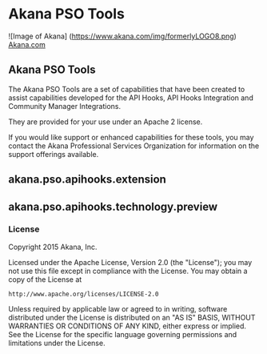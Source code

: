 # Akana PSO Tools 
![Image of Akana] 
(https://www.akana.com/img/formerlyLOGO8.png) 
[Akana.com](http://akana.com)

## Akana PSO Tools
The Akana PSO Tools are a set of capabilities that have been created to assist capabilities developed for the API Hooks, API Hooks Integration and Community Manager Integrations.   

They are provided for your use under an Apache 2 license.

If you would like support or enhanced capabilities for these tools, you may contact the Akana Professional Services Organization for information on the support offerings available.  

## akana.pso.apihooks.extension

## akana.pso.apihooks.technology.preview
### License
Copyright 2015 Akana, Inc.

Licensed under the Apache License, Version 2.0 (the "License");
you may not use this file except in compliance with the License.
You may obtain a copy of the License at

    http://www.apache.org/licenses/LICENSE-2.0

Unless required by applicable law or agreed to in writing, software
distributed under the License is distributed on an "AS IS" BASIS,
WITHOUT WARRANTIES OR CONDITIONS OF ANY KIND, either express or implied.
See the License for the specific language governing permissions and
limitations under the License.

